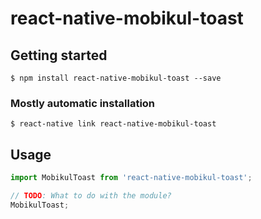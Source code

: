 # react-native-mobikul-toast

## Getting started

`$ npm install react-native-mobikul-toast --save`

### Mostly automatic installation

`$ react-native link react-native-mobikul-toast`

## Usage
```javascript
import MobikulToast from 'react-native-mobikul-toast';

// TODO: What to do with the module?
MobikulToast;
```
